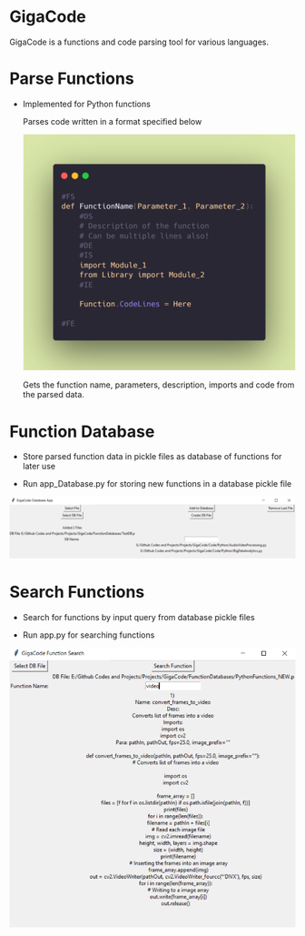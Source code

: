 # GigaCode
 GigaCode is a functions and code parsing tool for various languages.

# Parse Functions
   
   - Implemented for Python functions
   
     Parses code written in a format specified below

     ![Python Format](DocImages/FunctionStandardFormat_1.png)
    
     Gets the function name, parameters, description, imports and code from the parsed data.

# Function Database

   - Store parsed function data in pickle files as database of functions for later use

   - Run app_Database.py for storing new functions in a database pickle file

   ![Database App](DocImages/DatabaseApp_1.PNG)

# Search Functions

   - Search for functions by input query from database pickle files

   - Run app.py for searching functions

   ![Search App](DocImages/SearchApp_1.PNG)